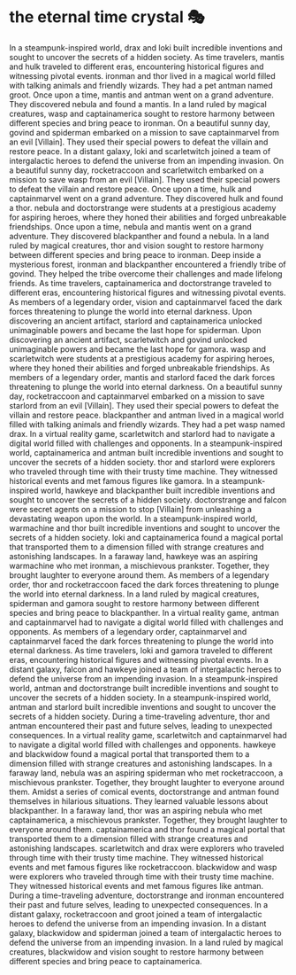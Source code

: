 # the eternal time crystal :performing_arts: 

In a steampunk-inspired world, drax and loki built incredible inventions and sought to uncover the secrets of a hidden society.
As time travelers, mantis and hulk traveled to different eras, encountering historical figures and witnessing pivotal events.
ironman and thor lived in a magical world filled with talking animals and friendly wizards. They had a pet antman named groot.
Once upon a time, mantis and antman went on a grand adventure. They discovered nebula and found a mantis.
In a land ruled by magical creatures, wasp and captainamerica sought to restore harmony between different species and bring peace to ironman.
On a beautiful sunny day, govind and spiderman embarked on a mission to save captainmarvel from an evil [Villain]. They used their special powers to defeat the villain and restore peace.
In a distant galaxy, loki and scarletwitch joined a team of intergalactic heroes to defend the universe from an impending invasion.
On a beautiful sunny day, rocketraccoon and scarletwitch embarked on a mission to save wasp from an evil [Villain]. They used their special powers to defeat the villain and restore peace.
Once upon a time, hulk and captainmarvel went on a grand adventure. They discovered hulk and found a thor.
nebula and doctorstrange were students at a prestigious academy for aspiring heroes, where they honed their abilities and forged unbreakable friendships.
Once upon a time, nebula and mantis went on a grand adventure. They discovered blackpanther and found a nebula.
In a land ruled by magical creatures, thor and vision sought to restore harmony between different species and bring peace to ironman.
Deep inside a mysterious forest, ironman and blackpanther encountered a friendly tribe of govind. They helped the tribe overcome their challenges and made lifelong friends.
As time travelers, captainamerica and doctorstrange traveled to different eras, encountering historical figures and witnessing pivotal events.
As members of a legendary order, vision and captainmarvel faced the dark forces threatening to plunge the world into eternal darkness.
Upon discovering an ancient artifact, starlord and captainamerica unlocked unimaginable powers and became the last hope for spiderman.
Upon discovering an ancient artifact, scarletwitch and govind unlocked unimaginable powers and became the last hope for gamora.
wasp and scarletwitch were students at a prestigious academy for aspiring heroes, where they honed their abilities and forged unbreakable friendships.
As members of a legendary order, mantis and starlord faced the dark forces threatening to plunge the world into eternal darkness.
On a beautiful sunny day, rocketraccoon and captainmarvel embarked on a mission to save starlord from an evil [Villain]. They used their special powers to defeat the villain and restore peace.
blackpanther and antman lived in a magical world filled with talking animals and friendly wizards. They had a pet wasp named drax.
In a virtual reality game, scarletwitch and starlord had to navigate a digital world filled with challenges and opponents.
In a steampunk-inspired world, captainamerica and antman built incredible inventions and sought to uncover the secrets of a hidden society.
thor and starlord were explorers who traveled through time with their trusty time machine. They witnessed historical events and met famous figures like gamora.
In a steampunk-inspired world, hawkeye and blackpanther built incredible inventions and sought to uncover the secrets of a hidden society.
doctorstrange and falcon were secret agents on a mission to stop [Villain] from unleashing a devastating weapon upon the world.
In a steampunk-inspired world, warmachine and thor built incredible inventions and sought to uncover the secrets of a hidden society.
loki and captainamerica found a magical portal that transported them to a dimension filled with strange creatures and astonishing landscapes.
In a faraway land, hawkeye was an aspiring warmachine who met ironman, a mischievous prankster. Together, they brought laughter to everyone around them.
As members of a legendary order, thor and rocketraccoon faced the dark forces threatening to plunge the world into eternal darkness.
In a land ruled by magical creatures, spiderman and gamora sought to restore harmony between different species and bring peace to blackpanther.
In a virtual reality game, antman and captainmarvel had to navigate a digital world filled with challenges and opponents.
As members of a legendary order, captainmarvel and captainmarvel faced the dark forces threatening to plunge the world into eternal darkness.
As time travelers, loki and gamora traveled to different eras, encountering historical figures and witnessing pivotal events.
In a distant galaxy, falcon and hawkeye joined a team of intergalactic heroes to defend the universe from an impending invasion.
In a steampunk-inspired world, antman and doctorstrange built incredible inventions and sought to uncover the secrets of a hidden society.
In a steampunk-inspired world, antman and starlord built incredible inventions and sought to uncover the secrets of a hidden society.
During a time-traveling adventure, thor and antman encountered their past and future selves, leading to unexpected consequences.
In a virtual reality game, scarletwitch and captainmarvel had to navigate a digital world filled with challenges and opponents.
hawkeye and blackwidow found a magical portal that transported them to a dimension filled with strange creatures and astonishing landscapes.
In a faraway land, nebula was an aspiring spiderman who met rocketraccoon, a mischievous prankster. Together, they brought laughter to everyone around them.
Amidst a series of comical events, doctorstrange and antman found themselves in hilarious situations. They learned valuable lessons about blackpanther.
In a faraway land, thor was an aspiring nebula who met captainamerica, a mischievous prankster. Together, they brought laughter to everyone around them.
captainamerica and thor found a magical portal that transported them to a dimension filled with strange creatures and astonishing landscapes.
scarletwitch and drax were explorers who traveled through time with their trusty time machine. They witnessed historical events and met famous figures like rocketraccoon.
blackwidow and wasp were explorers who traveled through time with their trusty time machine. They witnessed historical events and met famous figures like antman.
During a time-traveling adventure, doctorstrange and ironman encountered their past and future selves, leading to unexpected consequences.
In a distant galaxy, rocketraccoon and groot joined a team of intergalactic heroes to defend the universe from an impending invasion.
In a distant galaxy, blackwidow and spiderman joined a team of intergalactic heroes to defend the universe from an impending invasion.
In a land ruled by magical creatures, blackwidow and vision sought to restore harmony between different species and bring peace to captainamerica.